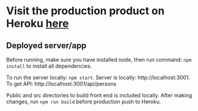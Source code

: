 # Visit the production product on Heroku [here](https://finnsphonebook.herokuapp.com/)

## Deployed server/app

Before running, make sure you have installed node, then run command: `npm install` to install all dependencies.

To run the server locally: `npm start`. Server is locally: http://localhost:3001. To get API: http://localhost:3001/api/persons

Public and src directories to build front end is included locally. After making changes,
run `npm run build` before production push to Heroku.